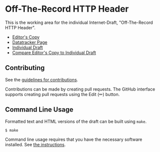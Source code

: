 # Off-The-Record HTTP Header

This is the working area for the individual Internet-Draft, "Off-The-Record HTTP Header".

* [Editor's Copy](https://brave-experiments.github.io/draft-sahib-httpbis-off-the-record/#go.draft-sahib-httpbis-off-the-record.html)
* [Datatracker Page](https://datatracker.ietf.org/doc/draft-sahib-httpbis-off-the-record)
* [Individual Draft](https://datatracker.ietf.org/doc/html/draft-sahib-httpbis-off-the-record)
* [Compare Editor's Copy to Individual Draft](https://brave-experiments.github.io/draft-sahib-httpbis-off-the-record/#go.draft-sahib-httpbis-off-the-record.diff)


## Contributing

See the
[guidelines for contributions](https://github.com/brave-experiments/off-the-record-ietf-spec/blob/main/CONTRIBUTING.md).

Contributions can be made by creating pull requests.
The GitHub interface supports creating pull requests using the Edit (✏) button.


## Command Line Usage

Formatted text and HTML versions of the draft can be built using `make`.

```sh
$ make
```

Command line usage requires that you have the necessary software installed.  See
[the instructions](https://github.com/martinthomson/i-d-template/blob/main/doc/SETUP.md).

